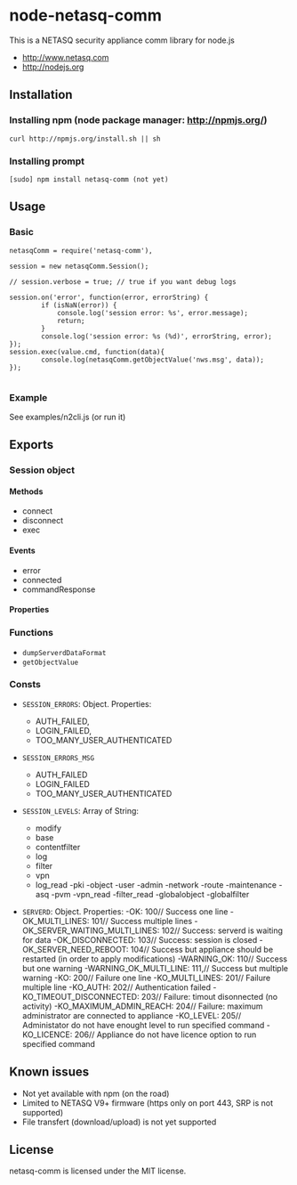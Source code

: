 # node-netasq-comm

This is a NETASQ security appliance comm library for node.js
* http://www.netasq.com
* http://nodejs.org

## Installation

### Installing npm (node package manager: http://npmjs.org/)

```
curl http://npmjs.org/install.sh || sh	
```

### Installing prompt
```
[sudo] npm install netasq-comm (not yet)
```

## Usage
### Basic 
```
netasqComm = require('netasq-comm'),

session = new netasqComm.Session();

// session.verbose = true; // true if you want debug logs

session.on('error', function(error, errorString) {
		if (isNaN(error)) {
			console.log('session error: %s', error.message);
			return;
		}
		console.log('session error: %s (%d)', errorString, error);		
});
session.exec(value.cmd, function(data){
		console.log(netasqComm.getObjectValue('nws.msg', data));
});                                             
		
```

### Example
See examples/n2cli.js (or run it)

## Exports 

### Session object
#### Methods
* connect
* disconnect
* exec

#### Events
* error
* connected
* commandResponse

#### Properties

### Functions
* `dumpServerdDataFormat`
* `getObjectValue`

### Consts
* `SESSION_ERRORS`: Object. Properties:
	- AUTH_FAILED,
	- LOGIN_FAILED,
	- TOO_MANY_USER_AUTHENTICATED
* `SESSION_ERRORS_MSG` 
	- AUTH_FAILED
	- LOGIN_FAILED
	- TOO_MANY_USER_AUTHENTICATED

* `SESSION_LEVELS`: Array of String:
	- modify
	- base
	- contentfilter
	- log
	- filter
	- vpn
	- log_read
	-pki
	-object
	-user
	-admin
	-network
	-route
	-maintenance
	-asq
	-pvm
	-vpn_read
	-filter_read
	-globalobject
	-globalfilter
	
* `SERVERD`: Object. Properties:
	-OK: 100// Success one line 
	-OK_MULTI_LINES: 101// Success multiple lines
	-OK_SERVER_WAITING_MULTI_LINES: 102// Success: serverd is waiting for data
	-OK_DISCONNECTED: 103// Success: session is closed
	-OK_SERVER_NEED_REBOOT: 104// Success but appliance should be restarted (in order to apply modifications)
	-WARNING_OK: 110// Success but one warning 
	-WARNING_OK_MULTI_LINE: 111,// Success but multiple warning
	-KO: 200// Failure one line 
	-KO_MULTI_LINES: 201// Failure multiple line 
	-KO_AUTH: 202// Authentication failed
	-KO_TIMEOUT_DISCONNECTED: 203// Failure: timout disonnected (no activity)
	-KO_MAXIMUM_ADMIN_REACH: 204// Failure: maximum administrator are connected to appliance
	-KO_LEVEL: 205// Administator do not have enought level to run specified command
	-KO_LICENCE: 206// Appliance do not have licence option to run specified command
	

## Known issues
* Not yet available with npm (on the road)
* Limited to NETASQ V9+ firmware (https only on port 443, SRP is not supported)
* File transfert (download/upload) is not yet supported
  

## License
netasq-comm is licensed under the MIT license.